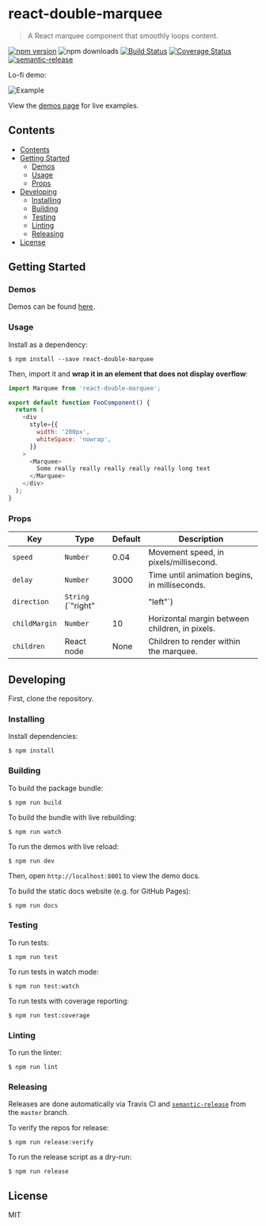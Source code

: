 # react-double-marquee
> A React marquee component that smoothly loops content.

[![npm version](https://badge.fury.io/js/react-double-marquee.svg)](https://badge.fury.io/js/react-double-marquee) ![npm downloads](https://img.shields.io/npm/dy/react-double-marquee)
[![Build Status](https://travis-ci.org/cdtinney/react-double-marquee.svg?branch=master)](https://travis-ci.org/cdtinney/react-double-marquee) [![Coverage Status](https://coveralls.io/repos/github/cdtinney/react-double-marquee/badge.svg?branch=master)](https://coveralls.io/github/cdtinney/react-double-marquee?branch=master)
[![semantic-release](https://img.shields.io/badge/%20%20%F0%9F%93%A6%F0%9F%9A%80-semantic--release-e10079.svg)](https://github.com/semantic-release/semantic-release)

Lo-fi demo:

![Example](https://raw.githubusercontent.com/cdtinney/react-double-marquee/master/docs/static/example.gif)

View the [demos page](https://cdtinney.github.io/react-double-marquee/) for live examples.

## Contents

- [Contents](#contents)
- [Getting Started](#getting-started)
  - [Demos](#demos)
  - [Usage](#usage)
  - [Props](#props)
- [Developing](#developing)
  - [Installing](#installing)
  - [Building](#building)
  - [Testing](#testing)
  - [Linting](#linting)
  - [Releasing](#releasing)
- [License](#license)

## Getting Started

### Demos

Demos can be found [here](https://cdtinney.github.io/react-double-marquee/).

### Usage

Install as a dependency:

```
$ npm install --save react-double-marquee
```

Then, import it and **wrap it in an element that does not display overflow**:

```js
import Marquee from 'react-double-marquee';

export default function FooComponent() {
  return (
    <div
      style={{
        width: '200px',
        whiteSpace: 'nowrap',
      }}
    >
      <Marquee>
        Some really really really really really long text
      </Marquee>
    </div>
  );
}
```

### Props

| Key           | Type              | Default                                | Description                                    |
| ------------- | ----------------- | -------------------------------------- | ---------------------------------------------- |
| `speed`       | `Number`          | 0.04                                   | Movement speed, in pixels/millisecond.         |
| `delay`       | `Number`          | 3000                                   | Time until animation begins, in milliseconds.  |
| `direction`   | `String` (`"right"||"left"`) | `"right"`                              | Horizontal direction.                          |
| `childMargin` | `Number`          | 10                                     | Horizontal margin between children, in pixels. |
| `children`    | React node        | None | Children to render within the marquee. |

## Developing

First, clone the repository.

### Installing

Install dependencies:

```
$ npm install
```

### Building

To build the package bundle:

```
$ npm run build
```

To build the bundle with live rebuilding:

```
$ npm run watch
```

To run the demos with live reload:

```
$ npm run dev
```

Then, open `http://localhost:8001` to view the demo docs.

To build the static docs website (e.g. for GitHub Pages):

```
$ npm run docs
```

### Testing

To run tests:

```
$ npm run test
```

To run tests in watch mode:

```
$ npm run test:watch
```

To run tests with coverage reporting:

```
$ npm run test:coverage
```

### Linting

To run the linter:

```
$ npm run lint
```

### Releasing

Releases are done automatically via Travis CI and [`semantic-release`](https://github.com/semantic-release/semantic-release)
from the `master` branch.

To verify the repos for release:

```
$ npm run release:verify
```

To run the release script as a dry-run:

```
$ npm run release
```

## License

MIT
